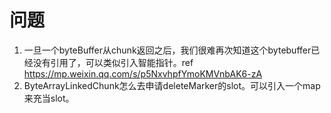 # 问题

1. 一旦一个byteBuffer从chunk返回之后，我们很难再次知道这个bytebuffer已经没有引用了，可以类似引入智能指针。ref https://mp.weixin.qq.com/s/p5NxvhpfYmoKMVnbAK6-zA
2. ByteArrayLinkedChunk怎么去申请deleteMarker的slot。可以引入一个map来充当slot。